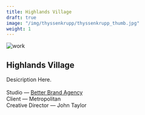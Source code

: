```yaml
---
title: Highlands Village
draft: true
image: "/img/thyssenkrupp/thyssenkrupp_thumb.jpg"
weight: 1
---
```


<div class="row">
    <div class="col-sm-8">
        <img src="/img/essexbrewery/essexbrewery_full_logo.jpg" alt="work" class="project-img">
    </div>
    <div class="col-sm-4">
        <h2>
            Highlands Village
        </h2>
        <p class="project-description">
            Desicription Here.
            <br><br>
            Studio — <a href="https://www.betterbrandagency.com/" class="better-link" target="_blank">Better Brand Agency</a>
            <br>
            Client — Metropolitan
            <br>
            Creative Director — John Taylor
        </p>
    </div>
</div>
